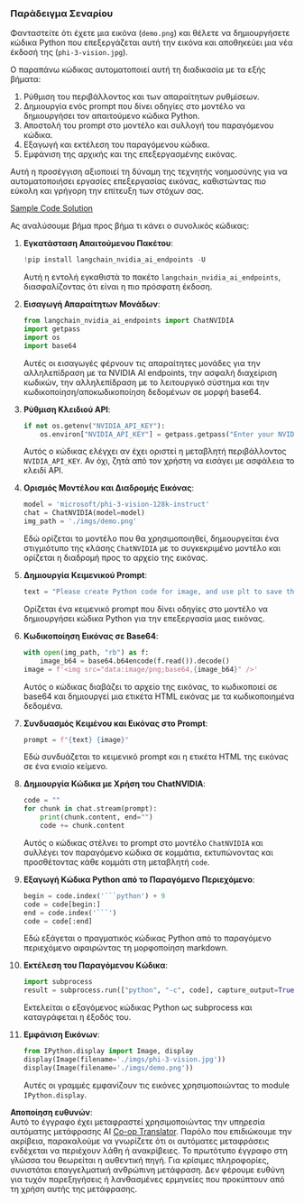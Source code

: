 <!--
CO_OP_TRANSLATOR_METADATA:
{
  "original_hash": "a8de701a2f1eb12b1f82432288d709cf",
  "translation_date": "2025-07-17T04:55:58+00:00",
  "source_file": "md/02.Application/04.Vision/Phi3/E2E_Nvidia_NIM_Vision.md",
  "language_code": "el"
}
-->
### Παράδειγμα Σεναρίου

Φανταστείτε ότι έχετε μια εικόνα (`demo.png`) και θέλετε να δημιουργήσετε κώδικα Python που επεξεργάζεται αυτή την εικόνα και αποθηκεύει μια νέα έκδοσή της (`phi-3-vision.jpg`).

Ο παραπάνω κώδικας αυτοματοποιεί αυτή τη διαδικασία με τα εξής βήματα:

1. Ρύθμιση του περιβάλλοντος και των απαραίτητων ρυθμίσεων.
2. Δημιουργία ενός prompt που δίνει οδηγίες στο μοντέλο να δημιουργήσει τον απαιτούμενο κώδικα Python.
3. Αποστολή του prompt στο μοντέλο και συλλογή του παραγόμενου κώδικα.
4. Εξαγωγή και εκτέλεση του παραγόμενου κώδικα.
5. Εμφάνιση της αρχικής και της επεξεργασμένης εικόνας.

Αυτή η προσέγγιση αξιοποιεί τη δύναμη της τεχνητής νοημοσύνης για να αυτοματοποιήσει εργασίες επεξεργασίας εικόνας, καθιστώντας πιο εύκολη και γρήγορη την επίτευξη των στόχων σας.

[Sample Code Solution](../../../../../../code/06.E2E/E2E_Nvidia_NIM_Phi3_Vision.ipynb)

Ας αναλύσουμε βήμα προς βήμα τι κάνει ο συνολικός κώδικας:

1. **Εγκατάσταση Απαιτούμενου Πακέτου**:
    ```python
    !pip install langchain_nvidia_ai_endpoints -U
    ```
    Αυτή η εντολή εγκαθιστά το πακέτο `langchain_nvidia_ai_endpoints`, διασφαλίζοντας ότι είναι η πιο πρόσφατη έκδοση.

2. **Εισαγωγή Απαραίτητων Μονάδων**:
    ```python
    from langchain_nvidia_ai_endpoints import ChatNVIDIA
    import getpass
    import os
    import base64
    ```
    Αυτές οι εισαγωγές φέρνουν τις απαραίτητες μονάδες για την αλληλεπίδραση με τα NVIDIA AI endpoints, την ασφαλή διαχείριση κωδικών, την αλληλεπίδραση με το λειτουργικό σύστημα και την κωδικοποίηση/αποκωδικοποίηση δεδομένων σε μορφή base64.

3. **Ρύθμιση Κλειδιού API**:
    ```python
    if not os.getenv("NVIDIA_API_KEY"):
        os.environ["NVIDIA_API_KEY"] = getpass.getpass("Enter your NVIDIA API key: ")
    ```
    Αυτός ο κώδικας ελέγχει αν έχει οριστεί η μεταβλητή περιβάλλοντος `NVIDIA_API_KEY`. Αν όχι, ζητά από τον χρήστη να εισάγει με ασφάλεια το κλειδί API.

4. **Ορισμός Μοντέλου και Διαδρομής Εικόνας**:
    ```python
    model = 'microsoft/phi-3-vision-128k-instruct'
    chat = ChatNVIDIA(model=model)
    img_path = './imgs/demo.png'
    ```
    Εδώ ορίζεται το μοντέλο που θα χρησιμοποιηθεί, δημιουργείται ένα στιγμιότυπο της κλάσης `ChatNVIDIA` με το συγκεκριμένο μοντέλο και ορίζεται η διαδρομή προς το αρχείο της εικόνας.

5. **Δημιουργία Κειμενικού Prompt**:
    ```python
    text = "Please create Python code for image, and use plt to save the new picture under imgs/ and name it phi-3-vision.jpg."
    ```
    Ορίζεται ένα κειμενικό prompt που δίνει οδηγίες στο μοντέλο να δημιουργήσει κώδικα Python για την επεξεργασία μιας εικόνας.

6. **Κωδικοποίηση Εικόνας σε Base64**:
    ```python
    with open(img_path, "rb") as f:
        image_b64 = base64.b64encode(f.read()).decode()
    image = f'<img src="data:image/png;base64,{image_b64}" />'
    ```
    Αυτός ο κώδικας διαβάζει το αρχείο της εικόνας, το κωδικοποιεί σε base64 και δημιουργεί μια ετικέτα HTML εικόνας με τα κωδικοποιημένα δεδομένα.

7. **Συνδυασμός Κειμένου και Εικόνας στο Prompt**:
    ```python
    prompt = f"{text} {image}"
    ```
    Εδώ συνδυάζεται το κειμενικό prompt και η ετικέτα HTML της εικόνας σε ένα ενιαίο κείμενο.

8. **Δημιουργία Κώδικα με Χρήση του ChatNVIDIA**:
    ```python
    code = ""
    for chunk in chat.stream(prompt):
        print(chunk.content, end="")
        code += chunk.content
    ```
    Αυτός ο κώδικας στέλνει το prompt στο μοντέλο `ChatNVIDIA` και συλλέγει τον παραγόμενο κώδικα σε κομμάτια, εκτυπώνοντας και προσθέτοντας κάθε κομμάτι στη μεταβλητή `code`.

9. **Εξαγωγή Κώδικα Python από το Παραγόμενο Περιεχόμενο**:
    ```python
    begin = code.index('```python') + 9
    code = code[begin:]
    end = code.index('```')
    code = code[:end]
    ```
    Εδώ εξάγεται ο πραγματικός κώδικας Python από το παραγόμενο περιεχόμενο αφαιρώντας τη μορφοποίηση markdown.

10. **Εκτέλεση του Παραγόμενου Κώδικα**:
    ```python
    import subprocess
    result = subprocess.run(["python", "-c", code], capture_output=True)
    ```
    Εκτελείται ο εξαγόμενος κώδικας Python ως subprocess και καταγράφεται η έξοδός του.

11. **Εμφάνιση Εικόνων**:
    ```python
    from IPython.display import Image, display
    display(Image(filename='./imgs/phi-3-vision.jpg'))
    display(Image(filename='./imgs/demo.png'))
    ```
    Αυτές οι γραμμές εμφανίζουν τις εικόνες χρησιμοποιώντας το module `IPython.display`.

**Αποποίηση ευθυνών**:  
Αυτό το έγγραφο έχει μεταφραστεί χρησιμοποιώντας την υπηρεσία αυτόματης μετάφρασης AI [Co-op Translator](https://github.com/Azure/co-op-translator). Παρόλο που επιδιώκουμε την ακρίβεια, παρακαλούμε να γνωρίζετε ότι οι αυτόματες μεταφράσεις ενδέχεται να περιέχουν λάθη ή ανακρίβειες. Το πρωτότυπο έγγραφο στη γλώσσα του θεωρείται η αυθεντική πηγή. Για κρίσιμες πληροφορίες, συνιστάται επαγγελματική ανθρώπινη μετάφραση. Δεν φέρουμε ευθύνη για τυχόν παρεξηγήσεις ή λανθασμένες ερμηνείες που προκύπτουν από τη χρήση αυτής της μετάφρασης.
